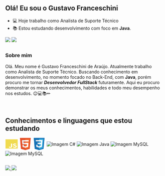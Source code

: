 ## Olá! Eu sou o Gustavo Franceschini
- 💻 Hoje trabalho como Analista de Suporte Técnico
- 📚 Estou estudando desenvolvimento com foco em <strong>Java</strong>.

<div>
  <img heigth="180em" width="59%" src="https://github-readme-stats.vercel.app/api?username=gustavofranceschini&count_private=true&show_icons=true&theme=merko"/>
  <img heigth="180em" width="39%" src="https://github-readme-stats.vercel.app/api/top-langs/?username=gustavofranceschini&langs_count=10&hide_progress=true&layout=compact&theme=merko"/>
</div>
  
  ##
  <div>
  <h3>Sobre mim</h3>
  <p>
    Olá. Meu nome é Gustavo Franceschini de Araújo. Atualmente trabalho como Analista de Suporte Técnico. Buscando conhecimento em desenvolvimento, no momento focado no Back-End, com <strong>Java</strong>, porém procuro me tornar <strong><em>Desenvolvedor FullStack</em></strong> futuramente. Aqui eu procuro demonstrar os meus conhecimentos, habilidades e todo meu desempenho nos estudos. 😉💻📚✏
  </p>
  </div>
  
 <div style="display: inline_block"><br>
   <h2>Conhecimentos e linguagens que estou estudando</h2>
  <img align="center" alt="Imagem JavaScript" height="30" width="40" src="https://raw.githubusercontent.com/devicons/devicon/master/icons/javascript/javascript-plain.svg">
  <img align="center" alt="Imagem HTML" height="40" width="40" src="https://raw.githubusercontent.com/devicons/devicon/master/icons/html5/html5-original.svg">
  <img align="center" alt="Imagem CSS" height="40" width="40" src="https://raw.githubusercontent.com/devicons/devicon/master/icons/css3/css3-original.svg">
  <img align="center" alt="Imagem C#" height="40" width="40" src="https://cdn.jsdelivr.net/gh/devicons/devicon/icons/csharp/csharp-original.svg">
  <img align="center" alt="Imagem Java" height="40" width="40" src="https://cdn.jsdelivr.net/gh/devicons/devicon/icons/java/java-original.svg">  
   <img align="center" alt="Imagem MySQL" height="40" width="40" src="https://cdn.jsdelivr.net/gh/devicons/devicon/icons/mysql/mysql-original-wordmark.svg">
   <img align="center" alt="Imagem MySQL" height="40" width="40" src="https://cdn.jsdelivr.net/gh/devicons/devicon/icons/microsoftsqlserver/microsoftsqlserver-plain-wordmark.svg">
</div>
  
  ##
  
  <div>
    <a href="https://instagram.com/guhfranceschini" target="_blank">
    <img src="https://img.shields.io/badge/-Instagram-%23E4405F?style=for-the-badge&logo=instagram&logoColor=white" target="_blank">
  </a>
 
  <a href="https://www.linkedin.com/in/gustavo-franceschini-34345121a/" target="_blank">
    <img src="https://img.shields.io/badge/-LinkedIn-%230077B5?style=for-the-badge&logo=linkedin&logoColor=white" target="_blank">
  </a>
  </div>
